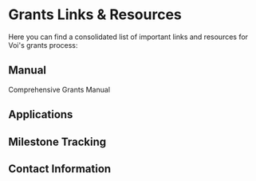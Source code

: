 # Grants Links & Resources
Here you can find a consolidated list of important links and resources for Voi's grants process: 

## Manual

Comprehensive Grants Manual

## Applications

## Milestone Tracking

## Contact Information
